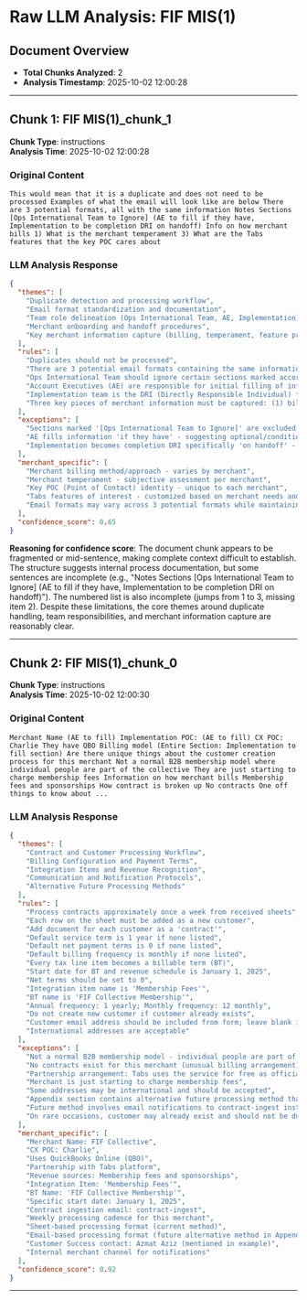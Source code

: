 # Raw LLM Analysis: FIF MIS(1)

## Document Overview
- **Total Chunks Analyzed**: 2
- **Analysis Timestamp**: 2025-10-02 12:00:28

---

## Chunk 1: FIF MIS(1)_chunk_1

**Chunk Type**: instructions  
**Analysis Time**: 2025-10-02 12:00:28

### Original Content
```
This would mean that it is a duplicate and does not need to be processed Examples of what the email will look like are below There are 3 potential formats, all with the same information Notes Sections [Ops International Team to Ignore] (AE to fill if they have, Implementation to be completion DRI on handoff) Info on how merchant bills 1) What is the merchant temperament 3) What are the Tabs features that the key POC cares about
```

### LLM Analysis Response
```json
{
  "themes": [
    "Duplicate detection and processing workflow",
    "Email format standardization and documentation",
    "Team role delineation (Ops International Team, AE, Implementation)",
    "Merchant onboarding and handoff procedures",
    "Key merchant information capture (billing, temperament, feature preferences)"
  ],
  "rules": [
    "Duplicates should not be processed",
    "There are 3 potential email formats containing the same information",
    "Ops International Team should ignore certain sections marked accordingly",
    "Account Executives (AE) are responsible for initial filling of information",
    "Implementation team is the DRI (Directly Responsible Individual) for completion on handoff",
    "Three key pieces of merchant information must be captured: (1) billing method, (2) merchant temperament, (3) Tabs features that key POC cares about"
  ],
  "exceptions": [
    "Sections marked '[Ops International Team to Ignore]' are excluded from Ops International Team processing",
    "AE fills information 'if they have' - suggesting optional/conditional completion based on availability",
    "Implementation becomes completion DRI specifically 'on handoff' - indicating a transfer of responsibility at a specific workflow stage"
  ],
  "merchant_specific": [
    "Merchant billing method/approach - varies by merchant",
    "Merchant temperament - subjective assessment per merchant",
    "Key POC (Point of Contact) identity - unique to each merchant",
    "Tabs features of interest - customized based on merchant needs and preferences",
    "Email formats may vary across 3 potential formats while maintaining same core information"
  ],
  "confidence_score": 0.65
}
```

**Reasoning for confidence score**: The document chunk appears to be fragmented or mid-sentence, making complete context difficult to establish. The structure suggests internal process documentation, but some sentences are incomplete (e.g., "Notes Sections [Ops International Team to Ignore] (AE to fill if they have, Implementation to be completion DRI on handoff)"). The numbered list is also incomplete (jumps from 1 to 3, missing item 2). Despite these limitations, the core themes around duplicate handling, team responsibilities, and merchant information capture are reasonably clear.

---

## Chunk 2: FIF MIS(1)_chunk_0

**Chunk Type**: instructions  
**Analysis Time**: 2025-10-02 12:00:30

### Original Content
```
Merchant Name (AE to fill) Implementation POC: (AE to fill) CX POC: Charlie They have QBO Billing model (Entire Section: Implementation to fill section) Are there unique things about the customer creation process for this merchant Not a normal B2B membership model where individual people are part of the collective They are just starting to charge membership fees Information on how merchant bills Membership fees and sponsorships How contract is broken up No contracts One off things to know about ...
```

### LLM Analysis Response
```json
{
  "themes": [
    "Contract and Customer Processing Workflow",
    "Billing Configuration and Payment Terms",
    "Integration Items and Revenue Recognition",
    "Communication and Notification Protocols",
    "Alternative Future Processing Methods"
  ],
  "rules": [
    "Process contracts approximately once a week from received sheets",
    "Each row on the sheet must be added as a new customer",
    "Add document for each customer as a 'contract'",
    "Default service term is 1 year if none listed",
    "Default net payment terms is 0 if none listed",
    "Default billing frequency is monthly if none listed",
    "Every tax line item becomes a billable term (BT)",
    "Start date for BT and revenue schedule is January 1, 2025",
    "Net terms should be set to 0",
    "Integration item name is 'Membership Fees'",
    "BT name is 'FIF Collective Membership'",
    "Annual frequency: 1 yearly; Monthly frequency: 12 monthly",
    "Do not create new customer if customer already exists",
    "Customer email address should be included from form; leave blank if not provided",
    "International addresses are acceptable"
  ],
  "exceptions": [
    "Not a normal B2B membership model - individual people are part of collective",
    "No contracts exist for this merchant (unusual billing arrangement)",
    "Partnership arrangement: Tabs uses the service for free as official partner",
    "Merchant is just starting to charge membership fees",
    "Some addresses may be international and should be accepted",
    "Appendix section contains alternative future processing method that does NOT currently apply",
    "Future method involves email notifications to contract-ingest instead of sheet processing",
    "On rare occasions, customer may already exist and should not be duplicated"
  ],
  "merchant_specific": [
    "Merchant Name: FIF Collective",
    "CX POC: Charlie",
    "Uses QuickBooks Online (QBO)",
    "Partnership with Tabs platform",
    "Revenue sources: Membership fees and sponsorships",
    "Integration Item: 'Membership Fees'",
    "BT Name: 'FIF Collective Membership'",
    "Specific start date: January 1, 2025",
    "Contract ingestion email: contract-ingest",
    "Weekly processing cadence for this merchant",
    "Sheet-based processing format (current method)",
    "Email-based processing format (future alternative method in Appendix)",
    "Customer Success contact: Azmat Aziz (mentioned in example)",
    "Internal merchant channel for notifications"
  ],
  "confidence_score": 0.92
}
```

---

